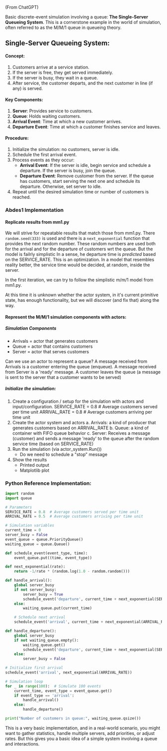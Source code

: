 (From ChatGPT)

Basic discrete-event simulation involving a queue: **The Single-Server Queueing System**.
This is a cornerstone example in the world of simulation, often referred to as the M/M/1 queue in queueing theory.

## Single-Server Queueing System:

#### Concept:
1. Customers arrive at a service station.
2. If the server is free, they get served immediately.
3. If the server is busy, they wait in a queue.
4. After service, the customer departs, and the next customer in line (if any) is served.

#### Key Components:
1. **Server**: Provides service to customers.
2. **Queue**: Holds waiting customers.
3. **Arrival Event**: Time at which a new customer arrives.
4. **Departure Event**: Time at which a customer finishes service and leaves.

#### Procedure:
1. Initialize the simulation: no customers, server is idle.
2. Schedule the first arrival event.
3. Process events as they occur:
   - **Arrival Event**: If the server is idle, begin service and schedule a departure. If the server is busy, join the queue.
   - **Departure Event**: Remove customer from the server. If the queue has customers, start serving the next one and schedule its departure. Otherwise, set server to idle.
4. Repeat until the desired simulation time or number of customers is reached.

### Abdes1 Implementation

#### Replicate results from mm1.py

We will strive for repeatable results that match those from mm1.py.
There `random.seed(333)` is used and there is a `next_exponential` function that provides the next random number.
These random numbers are used both for the arrival and for the departure of customers wrt the queue. But the model is failrly simplistic In a sense, he departure time is *predicted* based on the SERVICE_RATE. This is an optimization. In a model that resembles reality better, the service time would be decided, at random, inside the server. 

In the first iteration, we can try to follow the simplistic m/m/1 model from mm1.py.

At this time it is unknown whether the actor system, in it's current primitive state, has enough functionality, but we will discover (and fix that) along the way.

#### Represent the M/M/1 simulation components with actors:

##### Simulation Components

- Arrivals = actor that generates customers
- Queue = actor that contains customers 
- Server = actor that serves customers

Can we use an actor to represent a queue? 
A message received from Arrivals is a customer entering the queue (enqueue).
A message received from Server is a 'ready' message. A customer leaves the queue (a message is sent to the server that a customer wants to be served)

##### Initialize the simulation:
1. Create a configuration / setup for the simulation with actors and input/configuration.
    SERVICE_RATE = 0.8  # Average customers served per time unit
    ARRIVAL_RATE = 0.8  # Average customers arriving per time unit
2. Create the actor system and actors
    a. Arrivals: a kind of producer that generates customers based on ARRIVAL_RATE
    b. Queue: a kind of container with FIFO queue behavior
    c. Server: Receives a message (customer) and sends a message 'ready' to the queue after the random service time (based on SERVICE_RATE)
3. Run the simulation (via actor_system.Run())
    - Do we need to schedule a "stop" message
4. Show the results
    - Printed output
    - Matplotlib plot


### Python Reference Implementation:

```python
import random
import queue

# Parameters
SERVICE_RATE = 0.8  # Average customers served per time unit
ARRIVAL_RATE = 0.5  # Average customers arriving per time unit

# Simulation variables
current_time = 0
server_busy = False
event_queue = queue.PriorityQueue()
waiting_queue = queue.Queue()

def schedule_event(event_type, time):
    event_queue.put((time, event_type))

def next_exponential(rate):
    return -1/rate * (random.log(1.0 - random.random()))

def handle_arrival():
    global server_busy
    if not server_busy:
        server_busy = True
        schedule_event('departure', current_time + next_exponential(SERVICE_RATE))
    else:
        waiting_queue.put(current_time)

    # Schedule next arrival
    schedule_event('arrival', current_time + next_exponential(ARRIVAL_RATE))

def handle_departure():
    global server_busy
    if not waiting_queue.empty():
        waiting_queue.get()
        schedule_event('departure', current_time + next_exponential(SERVICE_RATE))
    else:
        server_busy = False

# Initialize first arrival
schedule_event('arrival', next_exponential(ARRIVAL_RATE))

# Simulation loop
for _ in range(100):  # Simulate 100 events
    current_time, event_type = event_queue.get()
    if event_type == 'arrival':
        handle_arrival()
    else:
        handle_departure()

print("Number of customers in queue:", waiting_queue.qsize())
```

This is a very basic implementation, and in a real-world scenario, you might want to gather statistics, handle multiple servers, add priorities, or adjust rates. But this gives you a basic idea of a simple system involving a queue and interactions.